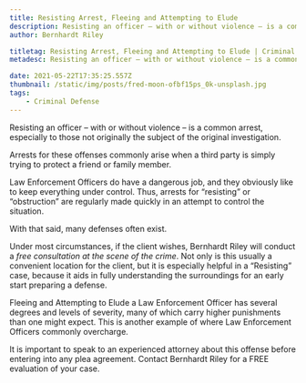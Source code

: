```yaml
---
title: Resisting Arrest, Fleeing and Attempting to Elude
description: Resisting an officer – with or without violence – is a common arrest, especially to those not originally the subject of the original investigation.
author: Bernhardt Riley

titletag: Resisting Arrest, Fleeing and Attempting to Elude | Criminal Defense | Bernhardt Riley
metadesc: Resisting an officer – with or without violence – is a common arrest, especially to those not originally the subject of the original investigation.

date: 2021-05-22T17:35:25.557Z
thumbnail: /static/img/posts/fred-moon-ofbf15ps_0k-unsplash.jpg
tags:
    - Criminal Defense
---
```


Resisting an officer – with or without violence – is a common arrest, especially to those not originally the subject of the original investigation.

Arrests for these offenses commonly arise when a third party is simply trying to protect a friend or family member.

Law Enforcement Officers do have a dangerous job, and they obviously like to keep everything under control. Thus, arrests for “resisting” or “obstruction” are regularly made quickly in an attempt to
control the situation.

With that said, many defenses often exist.

Under most circumstances, if the client wishes, Bernhardt Riley will conduct a *free consultation at the scene of the crime*. Not only is this usually a convenient location for the client, but it is
especially helpful in a “Resisting” case, because it aids in fully understanding the surroundings for an early start preparing a defense.

Fleeing and Attempting to Elude a Law Enforcement Officer has several degrees and levels of severity, many of which carry higher punishments than one might expect. This is another example of where Law
Enforcement Officers commonly overcharge.

It is important to speak to an experienced attorney about this offense before entering into any plea agreement. Contact Bernhardt Riley for a FREE evaluation of your case.
